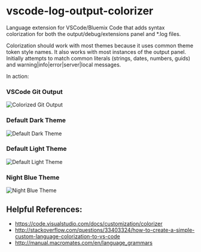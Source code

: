 # vscode-log-output-colorizer
Language extension for VSCode/Bluemix Code that adds syntax colorization for both the output/debug/extensions panel and *.log files.

Colorization should work with most themes because it uses common theme token style names. It also works with most instances of the output panel. Initially attempts to match common literals (strings, dates, numbers, guids) and warning|info|error|server|local messages.

In action:

### VSCode Git Output
![Colorized Git Output](https://raw.githubusercontent.com/IBM-Bluemix/vscode-log-output-colorizer/master/github-assets/screenshot-4.jpg)

### Default Dark Theme
![Default Dark Theme](https://raw.githubusercontent.com/IBM-Bluemix/vscode-log-output-colorizer/master/github-assets/screenshot-1.jpg)

### Default Light Theme
![Default Light Theme](https://raw.githubusercontent.com/IBM-Bluemix/vscode-log-output-colorizer/master/github-assets/screenshot-2.jpg)

### Night Blue Theme
![Night Blue Theme](https://raw.githubusercontent.com/IBM-Bluemix/vscode-log-output-colorizer/master/github-assets/screenshot-3.jpg)

## Helpful References:

* https://code.visualstudio.com/docs/customization/colorizer
* http://stackoverflow.com/questions/33403324/how-to-create-a-simple-custom-language-colorization-to-vs-code 
* http://manual.macromates.com/en/language_grammars